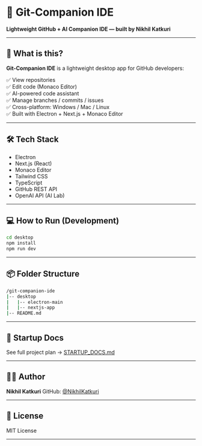 # 🚀 Git-Companion IDE

**Lightweight GitHub + AI Companion IDE — built by Nikhil Katkuri**

---

## 🎯 What is this?

**Git-Companion IDE** is a lightweight desktop app for GitHub developers:

✅ View repositories  
✅ Edit code (Monaco Editor)  
✅ AI-powered code assistant  
✅ Manage branches / commits / issues  
✅ Cross-platform: Windows / Mac / Linux  
✅ Built with Electron + Next.js + Monaco Editor

---

## 🛠️ Tech Stack

- Electron
- Next.js (React)
- Monaco Editor
- Tailwind CSS
- TypeScript
- GitHub REST API
- OpenAI API (AI Lab)

---

## 💻 How to Run (Development)

```bash
cd desktop
npm install
npm run dev
````

---

## 📦 Folder Structure

```bash
/git-companion-ide
|-- desktop
|   |-- electron-main
|   |-- nextjs-app
|-- README.md
```

---

## 📝 Startup Docs

See full project plan → [STARTUP\_DOCS.md](./docs/STARTUP_DOCS.md)

---

## 🧑‍💻 Author

**Nikhil Katkuri**
GitHub: [@NikhilKatkuri](https://github.com/NikhilKatkuri)

---

## 📄 License

MIT License

---

 